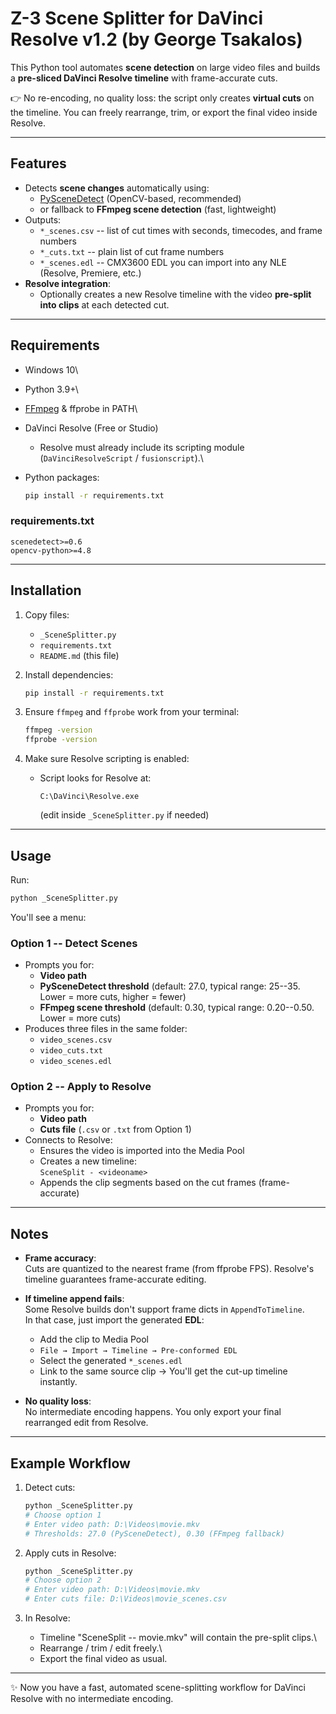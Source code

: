 # Z-3 Scene Splitter for DaVinci Resolve v1.2 (by George Tsakalos)

This Python tool automates **scene detection** on large video files and
builds a **pre-sliced DaVinci Resolve timeline** with frame-accurate
cuts.

👉 No re-encoding, no quality loss: the script only creates **virtual
cuts** on the timeline. You can freely rearrange, trim, or export the
final video inside Resolve.

------------------------------------------------------------------------

## Features

-   Detects **scene changes** automatically using:
    -   [PySceneDetect](https://pyscenedetect.readthedocs.io/)
        (OpenCV-based, recommended)
    -   or fallback to **FFmpeg scene detection** (fast, lightweight)
-   Outputs:
    -   `*_scenes.csv` -- list of cut times with seconds, timecodes, and
        frame numbers
    -   `*_cuts.txt` -- plain list of cut frame numbers
    -   `*_scenes.edl` -- CMX3600 EDL you can import into any NLE
        (Resolve, Premiere, etc.)
-   **Resolve integration**:
    -   Optionally creates a new Resolve timeline with the video
        **pre-split into clips** at each detected cut.

------------------------------------------------------------------------

## Requirements

-   Windows 10\

-   Python 3.9+\

-   [FFmpeg](https://ffmpeg.org/) & ffprobe in PATH\

-   DaVinci Resolve (Free or Studio)

    -   Resolve must already include its scripting module
        (`DaVinciResolveScript` / `fusionscript`).\

-   Python packages:

    ``` bash
    pip install -r requirements.txt
    ```

### requirements.txt

    scenedetect>=0.6
    opencv-python>=4.8

------------------------------------------------------------------------

## Installation

1.  Copy files:

    -   `_SceneSplitter.py`
    -   `requirements.txt`
    -   `README.md` (this file)

2.  Install dependencies:

    ``` bash
    pip install -r requirements.txt
    ```

3.  Ensure `ffmpeg` and `ffprobe` work from your terminal:

    ``` bash
    ffmpeg -version
    ffprobe -version
    ```

4.  Make sure Resolve scripting is enabled:

    -   Script looks for Resolve at:

            C:\DaVinci\Resolve.exe

        (edit inside `_SceneSplitter.py` if needed)

------------------------------------------------------------------------

## Usage

Run:

``` bash
python _SceneSplitter.py
```

You'll see a menu:

### Option 1 -- Detect Scenes

-   Prompts you for:
    -   **Video path**
    -   **PySceneDetect threshold** (default: 27.0, typical range:
        25--35.\
        Lower = more cuts, higher = fewer)
    -   **FFmpeg scene threshold** (default: 0.30, typical range:
        0.20--0.50.\
        Lower = more cuts)
-   Produces three files in the same folder:
    -   `video_scenes.csv`
    -   `video_cuts.txt`
    -   `video_scenes.edl`

### Option 2 -- Apply to Resolve

-   Prompts you for:
    -   **Video path**
    -   **Cuts file** (`.csv` or `.txt` from Option 1)
-   Connects to Resolve:
    -   Ensures the video is imported into the Media Pool
    -   Creates a new timeline:\
        `SceneSplit - <videoname>`
    -   Appends the clip segments based on the cut frames
        (frame-accurate)

------------------------------------------------------------------------

## Notes

-   **Frame accuracy**:\
    Cuts are quantized to the nearest frame (from ffprobe FPS).
    Resolve's timeline guarantees frame-accurate editing.

-   **If timeline append fails**:\
    Some Resolve builds don't support frame dicts in
    `AppendToTimeline`.\
    In that case, just import the generated **EDL**:

    -   Add the clip to Media Pool
    -   `File → Import → Timeline → Pre-conformed EDL`
    -   Select the generated `*_scenes.edl`
    -   Link to the same source clip → You'll get the cut-up timeline
        instantly.

-   **No quality loss**:\
    No intermediate encoding happens. You only export your final
    rearranged edit from Resolve.

------------------------------------------------------------------------

## Example Workflow

1.  Detect cuts:

    ``` bash
    python _SceneSplitter.py
    # Choose option 1
    # Enter video path: D:\Videos\movie.mkv
    # Thresholds: 27.0 (PySceneDetect), 0.30 (FFmpeg fallback)
    ```

2.  Apply cuts in Resolve:

    ``` bash
    python _SceneSplitter.py
    # Choose option 2
    # Enter video path: D:\Videos\movie.mkv
    # Enter cuts file: D:\Videos\movie_scenes.csv
    ```

3.  In Resolve:

    -   Timeline "SceneSplit -- movie.mkv" will contain the pre-split
        clips.\
    -   Rearrange / trim / edit freely.\
    -   Export the final video as usual.

------------------------------------------------------------------------

✨ Now you have a fast, automated scene-splitting workflow for
DaVinci Resolve with no intermediate encoding.
